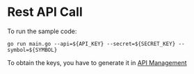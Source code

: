 # Rest API Call

To run the sample code:

    go run main.go --api=${API_KEY} --secret=${SECRET_KEY} --symbol=${SYMBOL}


To obtain the keys, you have to generate it in [API Management](https://crypto.com/exchange/personal/api-management)